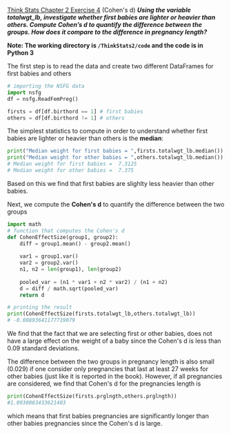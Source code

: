 [Think Stats Chapter 2 Exercise 4](http://greenteapress.com/thinkstats2/html/thinkstats2003.html#toc24) (Cohen's d)
_**Using the variable totalwgt_lb, investigate whether first babies are lighter or heavier than others. Compute Cohen’s d to quantify the difference between the groups. How does it compare to the difference in pregnancy length?**_

**Note: The working directory is `/ThinkStats2/code` and the code is in Python 3**

The first step is to read the data and create two different DataFrames for first babies and others

```python
# importing the NSFG data
import nsfg
df = nsfg.ReadFemPreg()

firsts = df[df.birthord == 1] # first babies
others = df[df.birthord != 1] # others
```

The simplest statistics to compute in order to understand whether first babies are lighter or heavier than others is the **median**:

```python
print("Median weight for first babies = ",firsts.totalwgt_lb.median())
print("Median weight for other babies = ",others.totalwgt_lb.median())
# Median weight for first babies =  7.3125
# Median weight for other babies =  7.375
```

Based on this we find that first babies are slighlty less heavier than other babies.

Next, we compute the **Cohen's d** to quantify the difference between the two groups

```python
import math
# function that computes the Cohen's d
def CohenEffectSize(group1, group2):
    diff = group1.mean() - group2.mean()
    
    var1 = group1.var()
    var2 = group2.var()
    n1, n2 = len(group1), len(group2)
    
    pooled_var = (n1 * var1 + n2 * var2) / (n1 + n2)
    d = diff / math.sqrt(pooled_var)
    return d

# printing the result
print(CohenEffectSize(firsts.totalwgt_lb,others.totalwgt_lb))
# -0.08893641177719079
```

We find that the fact that we are selecting first or other babies, does not have a large effect on the weight of a baby since the Cohen's d is less than 0.09 standard deviations.

The difference between the two groups in pregnancy length is also small (0.029) if one consider only pregnancies that last at least 27 weeks for other babies (just like it is reported in the book). However, if all pregnancies are considered, we find that Cohen's d for the pregnancies length is

```python
print(CohenEffectSize(firsts.prglngth,others.prglngth))
#1.0930083433621403
```
which means that first babies pregnancies are significantly longer than other babies pregnancies since the Cohen's d is large.

